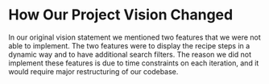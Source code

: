# How Our Project Vision Changed

In our original vision statement we mentioned two features that we were not able to implement. The two features were to display the recipe steps in a dynamic way and to have additional search filters. The reason we did not implement these features is due to time constraints on each iteration, and it would require major restructuring of our codebase. 